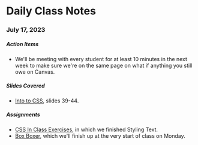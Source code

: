# Daily Class Notes

### July 17, 2023

##### Action Items

- We'll be meeting with every student for at least 10 minutes in the next week to make sure we're on the same page on what if anything you still owe on Canvas.

##### Slides Covered

- [Into to CSS](https://www.canva.com/design/DAFnIubtXC8/iFIr3Uf4Hlv4Tp80z_JLGA/edit), slides 39-44.

##### Assignments

- [CSS In Class Exercises](https://github.com/AnnieCannons/css-in-class-exercises), in which we finished Styling Text.
- [Box Boxer](https://github.com/AnnieCannons/box-boxer), which we'll finish up at the very start of class on Monday.
